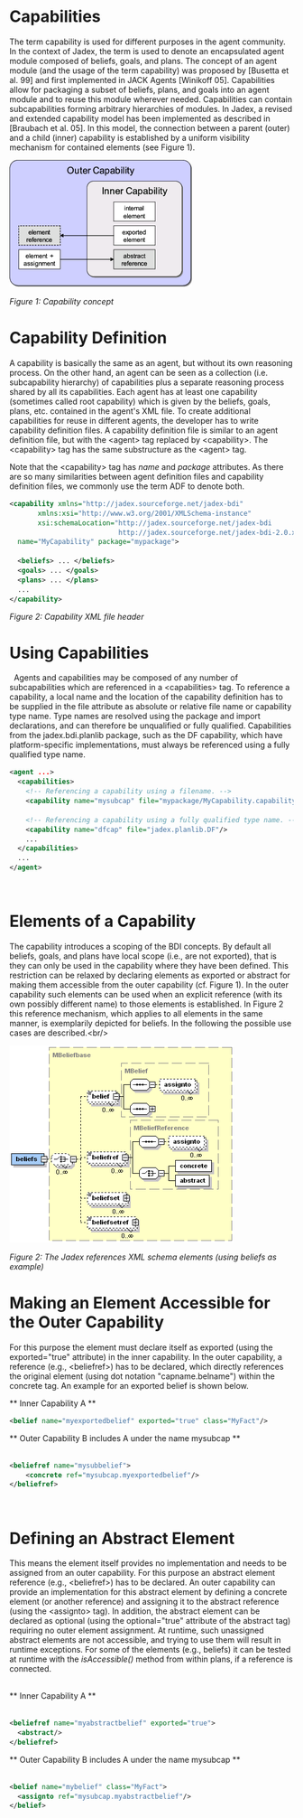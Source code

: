 # Capabilities

The term capability is used for different purposes in the agent community. In the context of Jadex, the term is used to denote an encapsulated agent module composed of beliefs, goals, and plans. The concept of an agent module (and the usage of the term capability) was proposed by [Busetta et al. 99] and first implemented in JACK Agents [Winikoff 05]. Capabilities allow for packaging a subset of beliefs, plans, and goals into an agent module and to reuse this module wherever needed. Capabilities can contain subcapabilities forming arbitrary hierarchies of modules. In Jadex, a revised and extended capability model has been implemented as described in [Braubach et al. 05]. In this model, the connection between a parent (outer) and a child (inner) capability is established by a uniform visibility mechanism for contained elements (see Figure 1).

<!--
Text moved from bdiv3 tutorial:
 
 A module has to provide an explicit boundary which allows for connecting it with an agent or with another module. 
 In contrast to BDI V2, in which it had to be explicitly declared which beliefs, goals and plans are exported and thus visible to the outside of a module, in BDI V3 these specifications have been pushed to the Java level. 
 This means that the visibility modifiers you use in Java determines also if beliefs, goals and plans are visible.
 
 There is basically one additional feature that goes beyond these rules. 
 In order to allow the specification of abstract beliefs, which should be available in the module but are made concrete and are assigned at the level of the outer, i.e. including module, unimplemented beliefs can be specified. 
 Such unimplemented beliefs are represented as native getter/setter pairs without method body. 
 In the outer capability an explicit belief mapping has to be stated which describes the connection of a local and the abstract belief of the submodule. 
 -->

![](capability.png)

*Figure 1: Capability concept*

# Capability Definition


A capability is basically the same as an agent, but without its own reasoning process. On the other hand, an agent can be seen as a collection (i.e. subcapability hierarchy) of capabilities plus a separate reasoning process shared by all its capabilities. Each agent has at least one capability (sometimes called root capability) which is given by the beliefs, goals, plans, etc. contained in the agent's XML file. To create additional capabilities for reuse in different agents, the developer has to write capability definition files. A capability definition file is similar to an agent definition file, but with the &lt;agent&gt; tag replaced by &lt;capability&gt;. The &lt;capability&gt; tag has the same substructure as the &lt;agent&gt; tag.


Note that the &lt;capability&gt; tag has *name* and *package* attributes. As there are so many similarities between agent definition files and capability definition files, we commonly use the term ADF to denote both.


```xml
<capability xmlns="http://jadex.sourceforge.net/jadex-bdi"
       xmlns:xsi="http://www.w3.org/2001/XMLSchema-instance"
       xsi:schemaLocation="http://jadex.sourceforge.net/jadex-bdi
                           http://jadex.sourceforge.net/jadex-bdi-2.0.xsd"
  name="MyCapability" package="mypackage">
    
  <beliefs> ... </beliefs>
  <goals> ... </goals>
  <plans> ... </plans>
  ...
</capability>

```


*Figure 2: Capability XML file header*

# Using Capabilities
 
Agents and capabilities may be composed of any number of subcapabilities which are referenced in a &lt;capabilities&gt; tag. To reference a capability, a local name and the location of the capability definition has to be supplied in the file attribute as absolute or relative file name or capability type name. Type names are resolved using the package and import declarations, and can therefore be unqualified or fully qualified. Capabilities from the jadex.bdi.planlib package, such as the DF capability, which have platform-specific implementations, must always be referenced using a fully qualified type name.   
 

```xml
<agent ...>
  <capabilities>
    <!-- Referencing a capability using a filename. -->
    <capability name="mysubcap" file="mypackage/MyCapability.capability.xml"/>
        
    <!-- Referencing a capability using a fully qualified type name. -->
    <capability name="dfcap" file="jadex.planlib.DF"/>
    ...
  </capabilities>
  ...
</agent>

```
 

# Elements of a Capability

The capability introduces a scoping of the BDI concepts. By default all beliefs, goals, and plans have local scope (i.e., are not exported), that is they can only be used in the capability where they have been defined. This restriction can be relaxed by declaring elements as exported or abstract for making them accessible from the outer capability (cf. Figure 1). In the outer capability such elements can be used when an explicit reference (with its own possibly different name) to those elements is established. In Figure 2 this reference mechanism, which applies to all elements in the same manner, is exemplarily depicted for beliefs. In the following the possible use cases are described.&lt;br/&gt;

![](jadexreferencesadf.png)

*Figure 2: The Jadex references XML schema elements (using beliefs as example)*



# Making an Element Accessible for the Outer Capability


For this purpose the element must declare itself as exported (using the exported="true" attribute) in the inner capability. In the outer capability, a reference (e.g., &lt;beliefref&gt;) has to be declared, which directly references the original element (using dot notation "capname.belname") within the concrete tag. An example for an exported belief is shown below.
   

** Inner Capability A **

```xml
<belief name="myexportedbelief" exported="true" class="MyFact"/>

```


** Outer Capability B includes A under the name mysubcap **

```xml

<beliefref name="mysubbelief">
    <concrete ref="mysubcap.myexportedbelief"/>
</beliefref>

```
   

# Defining an Abstract Element

This means the element itself provides no implementation and needs to be assigned from an outer capability. For this purpose an abstract element reference (e.g., &lt;beliefref&gt;) has to be declared. An outer capability can provide an implementation for this abstract element by defining a concrete element (or another reference) and assigning it to the abstract reference (using the &lt;assignto&gt; tag). In addition, the abstract element can be declared as optional (using the optional="true" attribute of the abstract tag) requiring no outer element assignment. At runtime, such unassigned abstract elements are not accessible, and trying to use them will result in runtime exceptions. For some of the elements (e.g., beliefs) it can be tested at runtime with the *isAccessible()* method from within plans, if a reference is connected.\
   

** Inner Capability A **

```xml

<beliefref name="myabstractbelief" exported="true">
  <abstract/>
</beliefref>

```

** Outer Capability B includes A under the name mysubcap **

```xml

<belief name="mybelief" class="MyFact">
  <assignto ref="mysubcap.myabstractbelief"/>
</belief>

```
